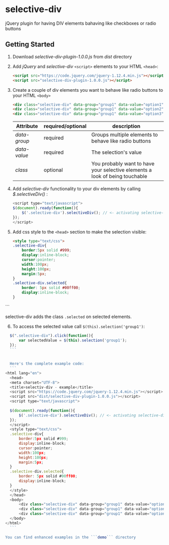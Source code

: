 # selective-div
jQuery plugin for having DIV elements bahaving like checkboxes or radio buttons 
## Getting Started
1. Download *selective-div-plugin-1.0.0.js* from *dist* directory

2. Add *jQuery* and *selective-div* ```<script>``` elements to your HTML ```<head>```: 
    ```html
    <script src="https://code.jquery.com/jquery-1.12.4.min.js"></script>
    <script src="selective-div-plugin-1.0.0.js"></script>
    ```
3. Create a couple of div elements you want to behave like radio buttons to your HTML ```<body>```
    ```html
    <div class="selective-div" data-group="group1" data-value="option1">Option #1</div>
    <div class="selective-div" data-group="group1" data-value="option2">Option #2</div>
    <div class="selective-div" data-group="group1" data-value="option3">Option #3</div>
    ```
    
    Attribute | required/optional | description
    --------- | ----------------- | -----------
    *data-group* | required | Groups multiple elements to behave like radio buttons
    *data-value* | required | The selection's value
    *class* | optional | You probably want to have your selective elements a look of being touchable 
    
4. Add *selective-div* functionality to your div elements by calling *$.selectiveDiv()* :
    ```javaScript
    <script type="text/javascript">
    $(document).ready(function(){
		$('.selective-div').selectiveDiv(); // <- activating selective-div on your DIV elements
	});
    </script>
	```
5. Add css style to the ```<head>``` section to make the selection visible:
    ```html
    <style type="text/css">
	.selective-div{
		border:5px solid #999;
		display:inline-block;
		cursor:pointer;
		width:100px;
		height:100px;
		margin:5px;
	}
	.selective-div.selected{
		border: 5px solid #00ff00;
		display:inline-block;
	}
</style>
    ```
    
  selective-div adds the class ```.selected``` on selected elements.
  
  6. To access the selected value call ```$(this).selection('group1')```:
  ```javascript
    $(".selective-div").click(function(){
        var selectedValue = $(this).selection('group1');
    });
    ```
    
    
    Here's the complete example code:
    ```
<html lang="en">
    <head>
    <meta charset="UTF-8">
    <title>selectiv-div - example</title>
    <script src="https://code.jquery.com/jquery-1.12.4.min.js"></script>
    <script src="dist/selective-div-plugin-1.0.0.js"></script>
    <script type="text/javascript">
    
    $(document).ready(function(){
    	$('.selective-div').selectiveDiv(); // <- activating selective-div on your DIV elements
    });
    </script>
    <style type="text/css">
    .selective-div{
    	border:5px solid #999;
    	display:inline-block;
    	cursor:pointer;
    	width:100px;
    	height:100px;
    	margin:5px;
    }
    .selective-div.selected{
    	border: 5px solid #00ff00;
    	display:inline-block;
    }
    </style>
    </head>
    <body>
        <div class="selective-div" data-group="group1" data-value="option1">Option #1</div>
        <div class="selective-div" data-group="group1" data-value="option2">Option #2</div>
        <div class="selective-div" data-group="group1" data-value="option3">Option #3</div>
    </body>
</html>
    ```
    
You can find enhanced examples in the ```demo``` directory
